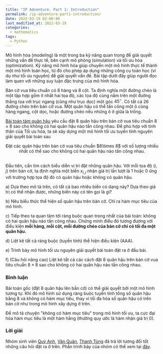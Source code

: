 ```yaml
---
title: "IP Adventure. Part 1: Introduction"
permalink: /ip-adventure-part1-introduction/
date: 2022-03-19 02:00:00
last_modified_at: 2022-03-19
categories:
  - mathematics
tags:
  - Python
---
```


Mô hình hóa (modeling) là một trong ba kỹ năng quan trọng để giải quyết những vấn đề thực tế, bên cạnh mô phỏng (simulation) và tối ưu hóa (optimization). Kỹ năng mô hình hóa giúp chuyển một mô hình thực tế thành một mô hình toán học, từ đó cho phép áp dụng những công cụ toán học (ví dụ như tối ưu nguyên) để giải quyết vấn đề. Bài tập dưới đây giúp người đọc làm quen với những suy luận đặc trưng của mô hình hóa.

Bàn cờ vua tiêu chuẩn có 8 hàng và 8 cột. Ta định nghĩa một đường chéo là một tập hợp gồm ít nhất hai tọa độ, các tọa độ cùng nằm trên một đường thẳng tọa với trục ngang (cũng như trục dọc) một góc $45^\circ$. Có tất cả 26 đường chéo trên bàn cờ vua. Một quân hậu có thể tấn công một ô cùng hàng ngang, cột dọc, hoặc đường chéo nếu những ô ở giữa là trống.

[Bài toán tám quân hậu](https://en.wikipedia.org/wiki/Eight_queens_puzzle) yêu cầu đặt 8 quân hậu trên bàn cờ vua tiêu chuẩn $8\times 8$ sao cho không có hai quân hậu nào tấn công nhau. Để phù hợp với tinh thần của Tối ưu hóa, ta sẽ xây dựng một mô hình tối ưu tuyến tính nguyên giải quyết bài toán sau

<center>Đặt các quân hậu trên bàn cờ vua tiêu chuẩn $8\times 8$ với số lượng nhiều nhất có thể sao cho không có hai quân hậu nào tấn công nhau.</center>
<br>

Đầu tiên, cần tìm cách biểu diễn vị trí đặt những quân hậu. Với mỗi tọa độ $(i,j)$ trên bàn cờ, ta định nghĩa một biến $x_{i,j}$ nhận giá trị lần lượt là 1 hoặc 0 ứng với trường hợp tọa độ đó có quân hậu hoặc không có quân hậu.

a) Dựa theo mô tả trên, có tất cả bao nhiêu biến có dạng này? Dựa theo giá trị có thể nhận được, những biến này có tên gọi là gì?

b) Nêu biểu thức thể hiện số quân hậu trên bàn cờ. Chỉ ra hàm mục tiêu của mô hình.

c) Tiếp theo ta quan tâm tới ràng buộc quan trọng nhất của bài toán: không có hai quân hậu nào tấn công nhau. Chứng minh điều đó tương đương với điều kiện **mỗi hàng, mỗi cột, mỗi đường chéo của bàn cờ chỉ có tối đa một quân hậu.**

d) Liệt kê tất cả ràng buộc (tuyến tính) thể hiện điều kiện (AAA).

e) Trình bày mô hình tối ưu nguyên giải quyết bài toán đặt ra ở đầu bài.

f) (Câu hỏi nâng cao) Liệt kê tất cả các cách đặt 8 quân hậu trên bàn cờ vua tiêu chuẩn $8\times 8$ sao cho không có hai quân hậu nào tấn công nhau.

### Bình luận
Bài toán gốc (đặt 8 quân hậu lên bần cờ) có thể giải quyết bởi một mô hình tương tự. Khi đó mô hình sử dụng ràng buộc tuyến tính tổng số quân hậu bằng 8 và không có hàm mục tiêu, thay vì tối đa hóa số quân hậu có trên bàn cờ như trong mô hình xây dựng ở trên.

Để mô tả chuyện "không có hàm mục tiêu" trong mô hình tối ưu, ta cực đại hóa hàm mục tiêu là một hàm hằng (thường quy ước là hàm nhận giá trị 0).

### Lời giải

Nhóm sinh viên [Quý Anh](https://github.com/QuyAnh2005), [Văn Quân](https://github.com/quanpersie2001), [Thanh Tùng](https://github.com/thanhtung1005) đã trả lời tương đối tốt những câu hỏi đặt ra ở trên. Phần trình bày của nhóm có thể xem tại [đây](https://github.com/thanhtung1005/Optimization-Homework).
